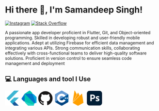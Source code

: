 
# Hi there 👋, I'm Samandeep Singh!
<a href='https://instagram.com/samandeepjhutty'><img src="https://img.shields.io/badge/Instagram-E4405F?style=for-the-badge&logo=instagram&logoColor=white" alt='Instagram'></a> <a href='https://stackoverflow.com/users/20529042'><img src="https://img.shields.io/badge/stack%20overflow-FE7A16?logo=stack-overflow&logoColor=white&style=for-the-badge" alt='Stack Overflow'></a>

A passionate app developer proficient in Flutter, Git, and Object-oriented programming. Skilled in developing robust and user-friendly mobile applications. Adept at utilizing Firebase for efficient data management and integrating various APIs. Strong communication skills, collaborating effectively with cross-functional teams to deliver high-quality software solutions. Proficient in version control to ensure seamless code management and deployment

## 💻 Languages and tool I Use
<img src='https://github.com/devicons/devicon/blob/master/icons/flutter/flutter-original.svg' size width='50'> <img src='https://github.com/devicons/devicon/blob/master/icons/dart/dart-original.svg' size width='50'> <img src='https://github.com/devicons/devicon/blob/master/icons/github/github-original.svg' size width='50'> <img src='https://github.com/devicons/devicon/blob/master/icons/cplusplus/cplusplus-original.svg' size width='50'> <img src='https://github.com/devicons/devicon/blob/master/icons/firebase/firebase-plain.svg' size width='50'> <img src='https://github.com/devicons/devicon/blob/master/icons/photoshop/photoshop-plain.svg' size width='50'>
